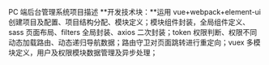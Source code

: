 PC 端后台管理系统项目描述
**开发技术块：**运用 vue+webpack+element-ui 创建项目及配置、项目结构分配、模块定义；模块组件封装，全局组件定义、sass 页面布局、filters 全局封装、axios 二次封装；token 权限判断、权限不同动态加载路由、动态递归导航数据；路由守卫对页面跳转进行重定向；vuex 多模块定义，用户及权限模块数据管理及异步处理；
